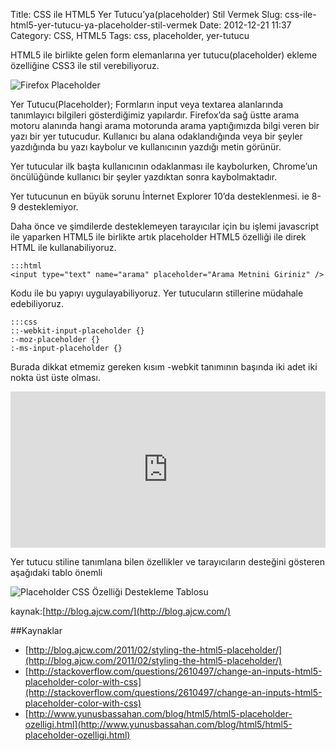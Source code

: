 Title: CSS ile HTML5 Yer Tutucu’ya(placeholder) Stil Vermek
Slug: css-ile-html5-yer-tutucu-ya-placeholder-stil-vermek
Date: 2012-12-21 11:37
Category: CSS, HTML5
Tags: css, placeholder, yer-tutucu

HTML5 ile birlikte gelen form elemanlarına yer tutucu(placeholder) ekleme özelliğine CSS3 ile stil verebiliyoruz. 

![Firefox Placeholder](/images/firefox_placeholder.gif)

Yer Tutucu(Placeholder); Formların input veya textarea alanlarında tanımlayıcı bilgileri gösterdiğimiz yapılardır.  Firefox’da sağ üstte arama motoru alanında hangi arama motorunda arama yaptığımızda bilgi veren bir yazı bir yer tutucudur. Kullanıcı bu alana odaklandığında veya bir şeyler yazdığında bu yazı kaybolur ve kullanıcının yazdığı metin görünür.

Yer tutucular ilk başta kullanıcının odaklanması ile kaybolurken, Chrome’un öncülüğünde kullanıcı bir şeyler yazdıktan sonra kaybolmaktadır. 

Yer tutucunun en büyük sorunu İnternet Explorer 10’da desteklenmesi. ie 8-9 desteklemiyor. 

Daha önce ve şimdilerde desteklemeyen tarayıcılar için bu işlemi javascript ile yaparken HTML5 ile birlikte artık placeholder HTML5 özelliği ile direk HTML ile kullanabiliyoruz. 

	:::html
	<input type="text" name="arama" placeholder="Arama Metnini Giriniz" />

Kodu ile bu yapıyı uygulayabiliyoruz. Yer tutucuların stillerine müdahale edebiliyoruz. 

	:::css
	::-webkit-input-placeholder {}
	:-moz-placeholder {}
	:-ms-input-placeholder {}

Burada dikkat etmemiz gereken kısım -webkit tanımının başında iki adet iki nokta üst üste olması.

<iframe scrolling="no" height="250" frameborder="0" style="width: 100%;border: none; overflow: hidden;" allowtransparency="true" data-height="250" src="http://codepen.io/fatihhayri/embed/iJGwq?type=css&amp;height=250" id="cp_embed_hgplm"></iframe>

Yer tutucu stiline tanımlana bilen özellikler ve tarayıcıların desteğini gösteren aşağıdaki tablo önemli

![Placeholder CSS Özelliği Destekleme Tablosu](/images/placeholder_tablosu.gif)

kaynak:[http://blog.ajcw.com/](http://blog.ajcw.com/)

##Kaynaklar

- [http://blog.ajcw.com/2011/02/styling-the-html5-placeholder/](http://blog.ajcw.com/2011/02/styling-the-html5-placeholder/)
- [http://stackoverflow.com/questions/2610497/change-an-inputs-html5-placeholder-color-with-css](http://stackoverflow.com/questions/2610497/change-an-inputs-html5-placeholder-color-with-css)
- [http://www.yunusbassahan.com/blog/html5/html5-placeholder-ozelligi.html](http://www.yunusbassahan.com/blog/html5/html5-placeholder-ozelligi.html)